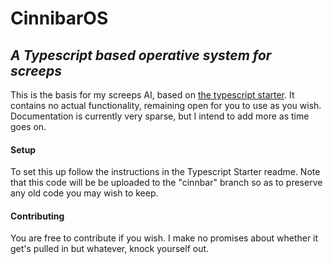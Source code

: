 # CinnibarOS
## *A Typescript based operative system for screeps*

This is the basis for my screeps AI, based on [the typescript starter](https://github.com/screepers/screeps-typescript-starter). It contains no actual functionality, remaining open for you to use as you wish. Documentation is currently very sparse, but I intend to add more as time goes on.

#### Setup
To set this up follow the instructions in the Typescript Starter readme. Note that this code will be be uploaded to the "cinnbar" branch so as to preserve any old code you may wish to keep.

#### Contributing
You are free to contribute if you wish. I make no promises about whether it get's pulled in but whatever, knock yourself out.
